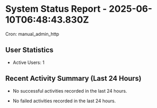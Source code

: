 # System Status Report - 2025-06-10T06:48:43.830Z

Cron: manual_admin_http

## User Statistics
- Active Users: 1

## Recent Activity Summary (Last 24 Hours)
- No successful activities recorded in the last 24 hours.

- No failed activities recorded in the last 24 hours.

